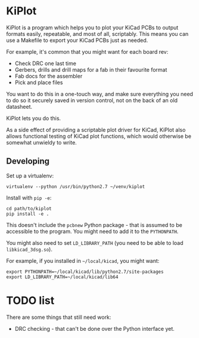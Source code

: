 # KiPlot

KiPlot is a program which helps you to plot your KiCad PCBs to output
formats easily, repeatable, and most of all, scriptably. This means you
can use a Makefile to export your KiCad PCBs just as needed.

For example, it's common that you might want for each board rev:

* Check DRC one last time
* Gerbers, drills and drill maps for a fab in their favourite format
* Fab docs for the assembler
* Pick and place files

You want to do this in a one-touch way, and make sure everything you need to
do so it securely saved in version control, not on the back of an old
datasheet.

KiPlot lets you do this.

As a side effect of providing a scriptable plot driver for KiCad, KiPlot also
allows functional testing of KiCad plot functions, which would otherwise be 
somewhat unwieldy to write.

## Developing

Set up a virtualenv:

```
virtualenv --python /usr/bin/python2.7 ~/venv/kiplot
```

Install with `pip -e`:

```
cd path/to/kiplot
pip install -e .
```

This doesn't include the `pcbnew` Python package - that is assumed to
be accessible to the program. You might need to add it to the `PYTHONPATH`.

You might also need to set `LD_LIBRARY_PATH` (you need to be able to load
`libkicad_3dsg.so`).

For example, if you installed in `~/local/kicad`, you might want:

```
export PYTHONPATH=~/local/kicad/lib/python2.7/site-packages
export LD_LIBRARY_PATH=~/local/kicad/lib64
```

# TODO list

There are some things that still need work:

* DRC checking - that can't be done over the Python interface yet.